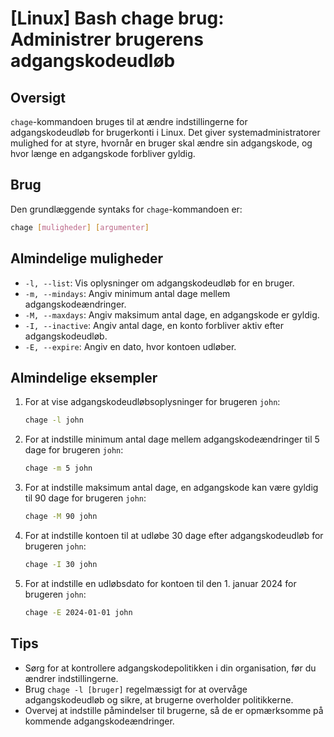 # [Linux] Bash chage brug: Administrer brugerens adgangskodeudløb

## Oversigt
`chage`-kommandoen bruges til at ændre indstillingerne for adgangskodeudløb for brugerkonti i Linux. Det giver systemadministratorer mulighed for at styre, hvornår en bruger skal ændre sin adgangskode, og hvor længe en adgangskode forbliver gyldig.

## Brug
Den grundlæggende syntaks for `chage`-kommandoen er:

```bash
chage [muligheder] [argumenter]
```

## Almindelige muligheder
- `-l, --list`: Vis oplysninger om adgangskodeudløb for en bruger.
- `-m, --mindays`: Angiv minimum antal dage mellem adgangskodeændringer.
- `-M, --maxdays`: Angiv maksimum antal dage, en adgangskode er gyldig.
- `-I, --inactive`: Angiv antal dage, en konto forbliver aktiv efter adgangskodeudløb.
- `-E, --expire`: Angiv en dato, hvor kontoen udløber.

## Almindelige eksempler
1. For at vise adgangskodeudløbsoplysninger for brugeren `john`:
   ```bash
   chage -l john
   ```

2. For at indstille minimum antal dage mellem adgangskodeændringer til 5 dage for brugeren `john`:
   ```bash
   chage -m 5 john
   ```

3. For at indstille maksimum antal dage, en adgangskode kan være gyldig til 90 dage for brugeren `john`:
   ```bash
   chage -M 90 john
   ```

4. For at indstille kontoen til at udløbe 30 dage efter adgangskodeudløb for brugeren `john`:
   ```bash
   chage -I 30 john
   ```

5. For at indstille en udløbsdato for kontoen til den 1. januar 2024 for brugeren `john`:
   ```bash
   chage -E 2024-01-01 john
   ```

## Tips
- Sørg for at kontrollere adgangskodepolitikken i din organisation, før du ændrer indstillingerne.
- Brug `chage -l [bruger]` regelmæssigt for at overvåge adgangskodeudløb og sikre, at brugerne overholder politikkerne.
- Overvej at indstille påmindelser til brugerne, så de er opmærksomme på kommende adgangskodeændringer.